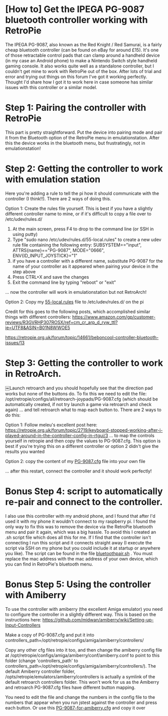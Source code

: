 # [How to] Get the IPEGA PG-9087 bluetooth controller working with RetroPie
The IPEGA PG-9087, also known as the Red Knight / Red Samurai, is a fairly cheap bluetooth controller (can be found on eBay for around £15). It's one of those retractable control pads that can clamp around a handheld device (in my case an Android phone) to make a Nintendo Switch style handheld gaming console. It also works quite well as a standalone controller, but I couldn't get mine to work with RetroPie out of the box. After lots of trial and error and trying out things on this forum I've got it working perfectly. Thought I'd share how I got it to work here in case someone has similar issues with this controller or a similar model. 
# Step 1: Pairing the controller with RetroPie
This part is pretty straightforward. Put the device into pairing mode and pair it from the Bluetooth option of the RetroPie menu in emulationstation. After this the device works in the bluetooth menu, but frustratingly, not in emulationstation!
# Step 2: Getting the controller to work with emulation station
Here you're adding a rule to tell the pi how it should communicate with the controller (I think!!). There are 2 ways of doing this.

Option 1: Create the rules file yourself. This is best if you have a slightly different controller name to mine, or if it's difficult to copy a file over to /etc/udev/rules.d/
1. At the main screen, press F4 to drop to the command line (or SSH in using putty)
2. Type "sudo nano /etc/udev/rules.d/55-local.rules" to create a new udev rule file containing the following entry:
SUBSYSTEM=="input", ATTRS{name}=="PG-9087", MODE="0666", ENV{ID_INPUT_JOYSTICK}="1"
3. if you have a controller with a different name, substitute PG-9087 for the name of your controller as it appeared when pairing your device in the step above
4. Press CTRL+X and save the changes
5. Exit the command line by typing "reboot" or "exit"

... now the controller will work in emulationstation but not RetroArch!

Option 2: Copy my [55-local.rules](55-local.rules) file to /etc/udev/rules.d/ on the pi

Credit for this goes to the following posts, which accomplished similar things with different controllers:
https://www.amazon.com/gp/customer-reviews/R3GVRHP307ROSX/ref=cm_cr_arp_d_rvw_ttl?ie=UTF8&ASIN=B01N8WWOE5

https://retropie.org.uk/forum/topic/14661/beboncool-controller-bluetooth-issues/13

# Step 3: Getting the controller to work in RetroArch.
￼Launch retroarch and you should hopefully see that the direction pad works but none of the buttons do. To fix this we need to edit the file:
/opt/retropie/configs/all/retroarch-joypads/PG-9087.cfg (which should be automatically created, if not try launch a game via retroarch and check again)
... and tell retroarch what to map each button to. There are 2 ways to do this:

Option 1: Follow meleu's excellent post here:
https://retropie.org.uk/forum/topic/2719/keyboard-stopped-working-after-i-played-around-in-the-controller-config-in-rtgui/3
... to map the controls yourself in retropie and then copy the values to PG-9087.cfg. This option is best if you're trying this on a different controller or option 2 didn't give the results you wanted

Option 2: copy the content of my [PG-9087.cfg](PG-9087.cfg) file into your own file

... after this restart, connect the controller and it should work perfectly!

# Bonus Step 4: script to automatically re-pair and connect to the controller.
I also use this controller with my android phone, and I found that after I'd used it with my phone it wouldn't connect to my raspberry pi. I found the only way to fix this was to remove the device via the RetroPie bluetooth menu and pair it again, which was a big hassle. To avoid this I created an .sh script file which does all this for me. If I find that the controller isn't connecting I run this script and it connects straight away (I execute the script via SSH on my phone but you could include it at startup or anywhere you like). The script can be found in the file [bluetoothpair.sh](bluetoothpair.sh) . You must replace the mac address with the mac address of your own device, which you can find in RetroPie's bluetooth menu.

# Bonus Step 5: Using the controller with Amiberry
To use the controller with amiberry (the excellent Amiga emulator) you need to configure the controller in a slightly different way. This is based on the instructions here: https://github.com/midwan/amiberry/wiki/Setting-up-Input-Controllers

Make a copy of PG-9087.cfg and put it into 
controllers_path=/opt/retropie/configs/amiga/amiberry/controllers/

Copy any other cfg files into it too, and then change the amiberry config file at /opt/retropie/configs/amiga/amiberry/conf/amiberry.conf to point to this folder (change 'controllers_path' to controllers_path=/opt/retropie/configs/amiga/amiberry/controllers/). The default Amiberry controller folder, 
/opts/retropie/emulators/amiberry/controllers 
is actually a symlink of the default retroarch controllers folder. This won't work for us as the Amiberry and retroarch PG-9087.cfg files have different button mapping.

You need to edit the file and change the numbers in the config file to the numbers that appear when you run jstest against the controller and press each button. Or use this [PG-9087-for-amiberry.cfg](PG-9087-for-amiberry.cfg) and copy it over
